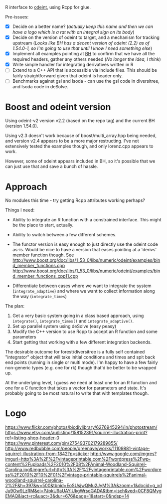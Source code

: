 R interface to [odeint](http://headmyshoulder.github.io/odeint-v2/downloads.html), using Rcpp for glue.

Pre-issues:

- [x] Decide on a better name? (*actually keep this name and then we can have a logo which is a rat with an integral sign on its body*)
- [x] Decide on the version of odeint to target, and a mechanism for tracking upstream (*Looks like BH has a decent version of odeint (2.2) as of 1.54.0-1, so I'm going to use that until I know I need something else*)
- [x] Implement all examples pointing at [BH](http://cran.r-project.org/web/packages/BH/index.html) to confirm that we have all the required headers, gather any others needed (*No longer the idea, I think*)
- [x] Write simple handler for integrating derivatives written in R
- [ ] Extend to a C++ API that is accessible via include files.  This should be fairly straightforward given that odeint is header only.
- [ ] Benchmarks against gsl and lsoda - can use the gsl code in diversitree, and lsoda code in deSolve.

# Boost and odeint version

Using odeint-v2 version v2.2 (based on the repo tag) and the current BH (version 1.54.0).

Using v2.3 doesn't work because of boost/multi_array.hpp being needed, and version v2.4 appears to be a more major restructing.  I've not extensively tested the examples though, and only lorenz.cpp appears to work.

However, some of odeint appears included in BH, so it's possible that we can just use that and save a bunch of hassle.

# Approach

No modules this time - try getting Rcpp attributes working perhaps?

Things I need:

* Ability to integrate an R function with a constrained interface.  This might be the place to start, actually.

* Ability to switch between a few different schemes.

* The functor version is easy enough to just directly use the odeint code as-is.  Would be nice to have a version that eases pointing at a 'derivs' member function though.  See
http://www.boost.org/doc/libs/1_53_0/libs/numeric/odeint/examples/bind_member_functions.cpp
http://www.boost.org/doc/libs/1_53_0/libs/numeric/odeint/examples/bind_member_functions_cpp11.cpp

* Differentiate between cases where we want to integrate the system (`integrate_adaptive`) and where we want to collect information along the way (`integrate_times`)

The plan:

1. Get a very basic system going in a class based approach, using `integrate()`, `integrate_times()` and `integrate_adaptive()`.
2. Set up parallel system using deSolve (easy peasy)
3. Modify the C++ version to use Rcpp to accept an R function and some parameters
4. Start getting that working with a few different integration backends.

The desirable outcome for forest/diversitree is a fully self contained "integrator" object that will take initial conditions and times and spit back end points (running in single or multi mode).  I'm happy to have a few fairly non-generic types (e.g. one for rk) though that'd be better to be wrapped up.

At the underlying level, I guess we need at least one for an R function and one for a C function that takes a vector<double> for parameters and state.  It's probably going to be most natural to write that with templates though.

# Logo

https://www.flickr.com/photos/biodivlibrary/6276945294/in/photostream/
https://www.etsy.com/au/listing/158152391/squirrel-illustration-print?ref=listing-shop-header-0
https://www.pinterest.com/pin/275493702179289855/
http://www.redbubble.com/people/greenave/works/11109881-vintage-squirrel-illustration-from-1842?p=sticker
http://www.google.com/imgres?imgurl=http%3A%2F%2Fvintageprintable.com%2Fwordpress%2Fwp-content%2Fuploads%2F2010%2F08%2FAnimal-Woodland-Squirrel-Carolina.jpg&imgrefurl=http%3A%2F%2Fvintageprintable.com%2Fwordpress%2F2010%2F10%2F01%2Fvintage-printable-squirrels%2Fanimal-woodland-squirrel-carolina-2%2F&h=397&w=500&tbnid=EoSUsjwQMu2JyM%3A&zoom=1&docid=g_xdJu9Ow9LzRM&ei=PJpkU9aUAYiUkgWrsoGADA&tbm=isch&ved=0CF8QMygEMAQ&iact=rc&uact=3&dur=676&page=1&start=0&ndsp=14
